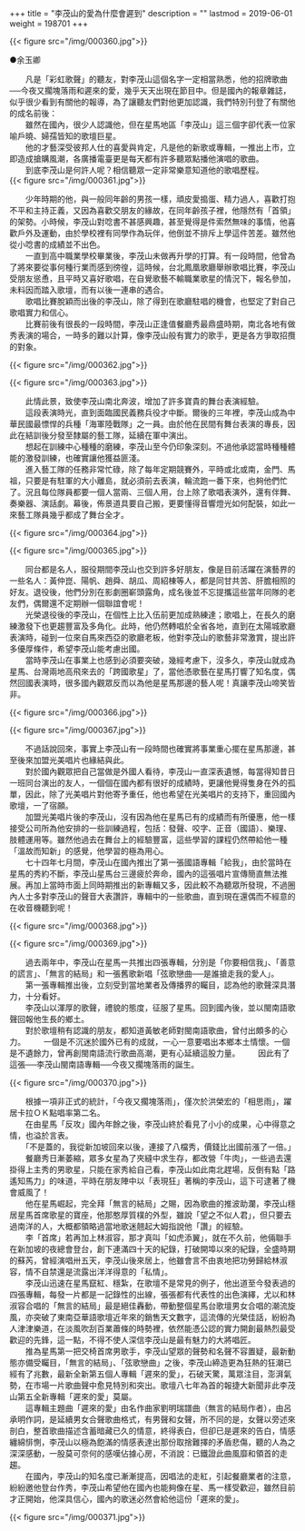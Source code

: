 +++
title = "李茂山的愛為什麼會遲到"
description = ""
lastmod = 2019-06-01
weight = 198701
+++

{{< figure src="/img/000360.jpg">}}  

●余玉卿

　　凡是「彩虹歌聲」的聽友，對李茂山這個名字一定相當熟悉，他的招牌歌曲──今夜又擱塊落雨和遲來的愛，幾乎天天出現在節目中。但是國內的報章雜誌，似乎很少看到有關他的報導，為了讓聽友們對他更加認識，我們特別刊登了有關他的成名前後：  
　　雖然在國內，很少人認識他，但在星馬地區「李茂山」這三個字卻代表一位家喻戶曉、婦孺皆知的歌壇巨星。  
　　他的才藝深受彼邦人仕的喜愛與肯定，凡是他的新歌或專輯，一推出上市，立即造成搶購風潮，各廣播電臺更是每天都有許多聽眾點播他演唱的歌曲。  
　　到底李茂山是何許人呢？相信聽眾一定非常樂意知道他的歌唱歷程。  
{{< figure src="/img/000361.jpg">}}  

　　少年時期的他，與一般同年齡的男孩一樣，頑皮愛搗蛋、精力過人，喜歡打抱不平和主持正義，又因為喜歡交朋友的緣故，在同年齡孩子裡，他隱然有「首領」的架勢。小時候，李茂山對唸書不甚感興趣，甚至覺得是件索然無味的事情，他喜歡戶外及運動，由於學校裡有同學作為玩伴，他倒並不排斥上學這件苦差。雖然他從小唸書的成績並不出色。  
　　一直到高中職業學校畢業後，李茂山未做再升學的打算。有一段時間，他曾為了將來要從事何種行業而感到徬徨，這時候，台北鳳凰歌廳舉辦歌唱比賽，李茂山受朋友慫恿，且平時又喜好歌唱，在自覺歌藝不輸職業歌星的情況下，報名參加，未料因而踏入歌壇，而有以後一連串的遇合。  
　　歌唱比賽脫穎而出後的李茂山，除了得到在歌廳駐唱的機會，也堅定了對自己歌唱實力和信心。  
　　比賽前後有很長的一段時間，李茂山正逢值餐廳秀最鼎盛時期，南北各地有做秀表演的場合，一時多的難以計算，像李茂山般有實力的歌手，更是各方爭取招攬的對象。

{{< figure src="/img/000362.jpg">}}  

{{< figure src="/img/000363.jpg">}}  

　　此情此景，致使李茂山南北奔波，增加了許多寶貴的舞台表演經驗。  
　　這段表演時光，直到面臨國民義務兵役才中斷。爾後的三年裡，李茂山成為中華民國最慓悍的兵種「海軍陸戰隊」之一員。由於他在民間有舞台表演的專長，因此在結訓後分發至隸屬的藝工隊，延續在軍中演出。  
　　想起在訓練中心種種的磨練，李茂山至今仍印象深刻。不過他承認當時種種體能的激發訓練，也確實讓他獲益匪淺。  
　　進入藝工隊的任務非常忙碌，除了每年定期競賽外，平時或北或南，金門、馬祖，只要是有駐軍的大小離島，就必須前去表演，輪流跑一番下來，也夠他們忙了。況且每位隊員都要一個人當兩、三個人用，台上除了歌唱表演外，還有伴舞、奏樂器、演話劇。幕後，佈景道具要自己搬，更要懂得音響燈光如何配裝，如此一來藝工隊員幾乎都成了舞台全才。  

{{< figure src="/img/000364.jpg">}}  

{{< figure src="/img/000365.jpg">}}  

　　同台都是名人，服役期間李茂山也交到許多好朋友，像是目前活躍在演藝界的一些名人：黃仲崑、陽帆、趙舜、胡瓜、周紹棟等人，都是同甘共苦、肝膽相照的好友。退役後，他們分別在影劇圈嶄頭露角，成名後並不忘提攜這些當年同隊的老友們，偶爾還不定期辦一個聯誼會呢！  
　　光榮退役後的李茂山，在個性上比入伍前更加成熟練達；歌唱上，在長久的磨練激發下也更趨豐富及多角化。此時，他仍然轉唱於全省各地，直到在太陽城歌廳表演時，碰到一位來自馬來西亞的歌廳老板，他對李茂山的歌藝非常激賞，提出許多優厚條件，希望李茂山能考慮出國。  
　　當時李茂山在事業上也感到必須要突破，幾經考慮下，沒多久，李茂山就成為星馬、台灣兩地高飛來去的「跨國歌星」了，當他憑歌藝在星馬打響了知名度，偶然回國表演時，很多國內觀眾反而以為他是星馬那邊的藝人呢！真讓李茂山啼笑皆非。

{{< figure src="/img/000366.jpg">}}  

{{< figure src="/img/000367.jpg">}}  

　　不過話說回來，事實上李茂山有一段時間也確實將事業重心擺在星馬那邊，甚至後來加盟光美唱片也緣結與此。  
　　對於國內觀眾把自己當做是外國人看待，李茂山一直深表遺憾，每當得知昔日一班同台演出的友人，一個個在國內都有很好的成績時，更讓他覺得隻身在外的孤單，因此，除了光美唱片對他寄予重任，他也希望在光美唱片的支持下，重回國內歌壇，一了宿願。  
　　加盟光美唱片後的李茂山，沒有因為他在星馬已有的成績而有所優惠，他一樣接受公司所為他安排的一些訓練過程，包括：發聲、咬字、正音（國語）、樂理、肢體運用等。雖然他過去在舞台上的經驗豐富，這些學習的課程仍然帶給他一種「溫故而知新」的感覺，他學習的極為用心。  
　　七十四年七月間，李茂山在國內推出了第一張國語專輯「給我」，由於當時在星馬的秀約不斷，李茂山星馬台三邊疲於奔命，國內的這張唱片宣傳簡直無法推展。再加上當時市面上同時期推出的新專輯又多，因此較不為聽眾所發現，不過圈內人士多對李茂山的聲音大表讚許，專輯中的一些歌曲，直到現在還偶而不經意的在收音機聽到呢！

{{< figure src="/img/000368.jpg">}}  

{{< figure src="/img/000369.jpg">}}  

　　過去兩年中，李茂山在星馬一共推出四張專輯，分別是「你要相信我」、「善意的謊言」、「無言的結局」和一張舊歌新唱「弦歌戀曲──是誰搶走我的愛人」。  
　　第一張專輯推出後，立刻受到當地業者及傳播界的矚目，認為他的歌聲深具潛力，十分看好。  
　　李茂山以渾厚的歌聲，禮貌的態度，征服了星馬。回到國內後，並以閩南語歌聲回報他生長的鄉土。  
　　對於歌壇稍有認識的朋友，都知道黃敏老師對閩南語歌曲，曾付出頗多的心力。
　　一個是不沉迷於國外已有的成就，一心一意要唱出本鄉本土情懷。一個是不遺餘力，曾再創閩南語流行歌曲高潮，更有心延續這股力量。
　　因此有了這張──李茂山閩南語專輯──今夜又擱塊落雨的誕生。  

{{< figure src="/img/000370.jpg">}} 

　　根據一項非正式的統計，「今夜又擱塊落雨」，僅次於洪榮宏的「相思雨」，躍居卡拉ＯＫ點唱率第二名。  
　　在由星馬「反攻」國內年餘之後，李茂山終於看見了小小的成果，心中得意之情，也溢於言表。  
　　「不是蓋的，我從新加坡回來以後，連接了八檔秀，價錢比出國前漲了一倍。」  
　　餐廳秀日漸萎縮，眾多女星為了夾縫中求生存，都改營「牛肉」，一些過去還掛得上主秀的男歌星，只能在家秀給自己看，李茂山如此南北趕場，反倒有點「路遙知馬力」的味道，平時在朋友陣中以「表現狂」著稱的李茂山，這下可逮著了機會威風了！  
　　他在星馬崛起，完全拜「無言的結局」之賜，因為歌曲的推波助瀾，李茂山穩居星馬首席歌星的寶座，他那憨厚質樸的外型，雖說「望之不似人君」，但只要去過南洋的人，大概都領略過當地歌迷翹起大姆指說他「讚」的經驗。  
　　李「首席」若再加上林淑容，那才真叫「如虎添翼」，就在不久前，他倆聯手在新加坡的夜總會登台，創下連滿四十天的紀錄，打破開埠以來的紀錄，全盛時期的蘇芮，曾經演唱卅五天，李茂山後來居上，他雖會言不由衷地把功勞歸給林淑容，情不自禁還是流露出洋洋得意的「私情」。  
　　李茂山迅速在星馬竄紅、穩紮，在歌壇不是常見的例子，他出道至今發表過的四張專輯，每發一片都是一記錄性的出線，張張都有代表性的出色演繹，尤以和林淑容合唱的「無言的結局」最是絕佳轟動，帶動整個星馬台歌壇男女合唱的潮流旋風，亦突破了東南亞華語歌壇近年來的銷售天文數字，這流傳的光榮佳話，紛紛為人津津樂道，在淡風吹刮百業蕭條的時勢裡，依然能憑公認的實力開創最熱烈最受歡迎的先鋒，這一點，不得不使人深信李茂山是最有魅力的大將唱匠。  
　　推為星馬第一把交椅首席男歌手，李茂山望眾的聲勢和名聲不容置疑，最新動態亦備受矚目，「無言的結局」、「弦歌戀曲」之後，李茂山締造更為狂熱的狂潮已經有了兆數，最新全新第五個人專輯「遲來的愛」，石破天驚，萬眾注目，澎湃氣勢，在市場一片歌曲聲中愈見特別和突出。歌壇八七年為首的報捷大新聞非此李茂山第五全新專輯「遲來的愛」莫屬。  
　　這專輯主題曲「遲來的愛」由名作曲家劉明瑞譜曲（無言的結局作者），由呂承明作詞，是延續男女合聲歌曲格式，有男聲和女聲，所不同的是，女聲以旁述來剖白，整首歌曲描述含蓄暗藏已久的情意，終得表白，但卻已是遲來的告白，情感纏綿悱惻，李茂山以極為飽滿的情感表達出那份取捨難擇的矛盾悲傷，聽的人為之深深感動，一股莫可奈何的感嘆佔據心房，不消說：已鐵證此曲風靡和領首的走趨。  
　　在國內，李茂山的知名度已漸漸提高，因唱法的走紅，引起餐廳業者的注意，紛紛邀他登台作秀，李茂山希望他在國內也能夠像在星、馬一樣受歡迎，雖然目前才正開始，他深具信心，國內的歌迷必然會給他這份「遲來的愛」。

{{< figure src="/img/000371.jpg">}} 